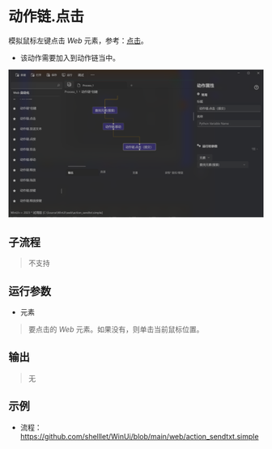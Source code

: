 # 动作链.点击
模拟鼠标左键点击 *Web* 元素，参考：[点击](./actions/WebElementClick.md)。

*   该动作需要加入到动作链当中。

![WebActionSendText](./images/23.png ':size=90%')

## 子流程
> 不支持


## 运行参数


* 元素
> 要点击的 *Web* 元素。如果没有，则单击当前鼠标位置。


## 输出
> 无

## 示例

* 流程：https://github.com/shelllet/WinUi/blob/main/web/action_sendtxt.simple
